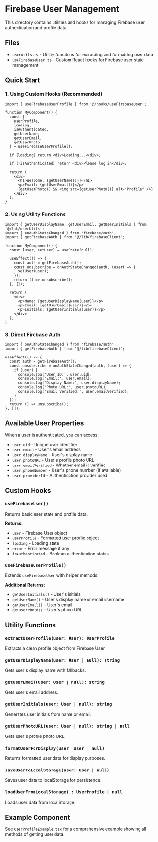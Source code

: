 # Firebase User Management

This directory contains utilities and hooks for managing Firebase user authentication and profile data.

## Files

- `userUtils.ts` - Utility functions for extracting and formatting user data
- `useFirebaseUser.ts` - Custom React hooks for Firebase user state management

## Quick Start

### 1. Using Custom Hooks (Recommended)

```tsx
import { useFirebaseUserProfile } from '@/hooks/useFirebaseUser';

function MyComponent() {
  const { 
    userProfile, 
    loading, 
    isAuthenticated, 
    getUserName, 
    getUserEmail, 
    getUserPhoto 
  } = useFirebaseUserProfile();

  if (loading) return <div>Loading...</div>;
  
  if (!isAuthenticated) return <div>Please log in</div>;

  return (
    <div>
      <h1>Welcome, {getUserName()}!</h1>
      <p>Email: {getUserEmail()}</p>
      {getUserPhoto() && <img src={getUserPhoto()} alt="Profile" />}
    </div>
  );
}
```

### 2. Using Utility Functions

```tsx
import { getUserDisplayName, getUserEmail, getUserInitials } from '@/lib/userUtils';
import { onAuthStateChanged } from 'firebase/auth';
import { getFirebaseAuth } from '@/lib/firebaseClient';

function MyComponent() {
  const [user, setUser] = useState(null);

  useEffect(() => {
    const auth = getFirebaseAuth();
    const unsubscribe = onAuthStateChanged(auth, (user) => {
      setUser(user);
    });
    return () => unsubscribe();
  }, []);

  return (
    <div>
      <p>Name: {getUserDisplayName(user)}</p>
      <p>Email: {getUserEmail(user)}</p>
      <p>Initials: {getUserInitials(user)}</p>
    </div>
  );
}
```

### 3. Direct Firebase Auth

```tsx
import { onAuthStateChanged } from 'firebase/auth';
import { getFirebaseAuth } from '@/lib/firebaseClient';

useEffect(() => {
  const auth = getFirebaseAuth();
  const unsubscribe = onAuthStateChanged(auth, (user) => {
    if (user) {
      console.log('User ID:', user.uid);
      console.log('Email:', user.email);
      console.log('Display Name:', user.displayName);
      console.log('Photo URL:', user.photoURL);
      console.log('Email Verified:', user.emailVerified);
    }
  });
  return () => unsubscribe();
}, []);
```

## Available User Properties

When a user is authenticated, you can access:

- `user.uid` - Unique user identifier
- `user.email` - User's email address
- `user.displayName` - User's display name
- `user.photoURL` - User's profile photo URL
- `user.emailVerified` - Whether email is verified
- `user.phoneNumber` - User's phone number (if available)
- `user.providerId` - Authentication provider used

## Custom Hooks

### `useFirebaseUser()`
Returns basic user state and profile data.

**Returns:**
- `user` - Firebase User object
- `userProfile` - Formatted user profile object
- `loading` - Loading state
- `error` - Error message if any
- `isAuthenticated` - Boolean authentication status

### `useFirebaseUserProfile()`
Extends `useFirebaseUser` with helper methods.

**Additional Returns:**
- `getUserInitials()` - User's initials
- `getUserName()` - User's display name or email username
- `getUserEmail()` - User's email
- `getUserPhoto()` - User's photo URL

## Utility Functions

### `extractUserProfile(user: User): UserProfile`
Extracts a clean profile object from Firebase User.

### `getUserDisplayName(user: User | null): string`
Gets user's display name with fallbacks.

### `getUserEmail(user: User | null): string`
Gets user's email address.

### `getUserInitials(user: User | null): string`
Generates user initials from name or email.

### `getUserPhotoURL(user: User | null): string | null`
Gets user's profile photo URL.

### `formatUserForDisplay(user: User | null)`
Returns formatted user data for display purposes.

### `saveUserToLocalStorage(user: User | null)`
Saves user data to localStorage for persistence.

### `loadUserFromLocalStorage(): UserProfile | null`
Loads user data from localStorage.

## Example Component

See `UserProfileExample.tsx` for a comprehensive example showing all methods of getting user data.
